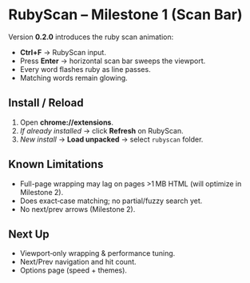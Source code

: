 # RubyScan – Milestone 1 (Scan Bar)

Version **0.2.0** introduces the ruby scan animation:

- **Ctrl+F** → RubyScan input.
- Press **Enter** → horizontal scan bar sweeps the viewport.
- Every word flashes ruby as line passes.
- Matching words remain glowing.

## Install / Reload

1. Open **chrome://extensions**.
2. _If already installed_ → click **Refresh** on RubyScan.
3. _New install_ → **Load unpacked** → select `rubyscan` folder.

## Known Limitations

- Full-page wrapping may lag on pages >1 MB HTML (will optimize in Milestone 2).
- Does exact‑case matching; no partial/fuzzy search yet.
- No next/prev arrows (Milestone 2).

## Next Up

- Viewport‑only wrapping & performance tuning.
- Next/Prev navigation and hit count.
- Options page (speed + themes).
